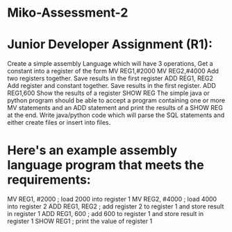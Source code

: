 # Miko-Assessment-2

# Junior Developer Assignment (R1):
Create a simple assembly Language which will have 3 operations,
Get a constant into a register of the form
MV REG1,#2000
MV REG2,#4000
Add two registers together. Save results in the first register
ADD REG1, REG2
Add register and constant together. Save results in the first register.
ADD REG1,600
Show the results of a register
SHOW REG
The simple java or python program should be able to accept a program containing one or more
MV statements and an ADD statement and print the results of a SHOW REG at the end.
Write java/python code which will parse the SQL statements and either create files or insert into
files.

# Here's an example assembly language program that meets the requirements:
MV REG1, #2000   ; load 2000 into register 1
MV REG2, #4000   ; load 4000 into register 2
ADD REG1, REG2   ; add register 2 to register 1 and store result in register 1
ADD REG1, 600    ; add 600 to register 1 and store result in register 1
SHOW REG1        ; print the value of register 1
